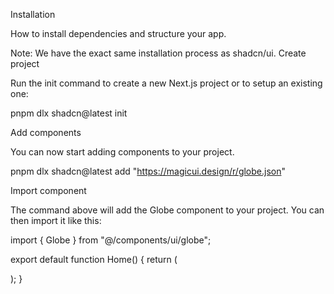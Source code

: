 Installation

How to install dependencies and structure your app.

Note: We have the exact same installation process as shadcn/ui.
Create project

Run the init command to create a new Next.js project or to setup an existing one:

pnpm dlx shadcn@latest init

Add components

You can now start adding components to your project.

pnpm dlx shadcn@latest add "https://magicui.design/r/globe.json"

Import component

The command above will add the Globe component to your project. You can then import it like this:

import { Globe } from "@/components/ui/globe";

export default function Home() {
return (
<div>
<Globe />
</div>
);
}
